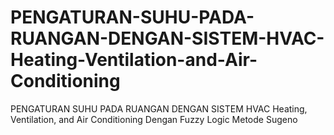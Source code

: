 # PENGATURAN-SUHU-PADA-RUANGAN-DENGAN-SISTEM-HVAC-Heating-Ventilation-and-Air-Conditioning
PENGATURAN SUHU PADA RUANGAN DENGAN SISTEM HVAC Heating, Ventilation, and Air Conditioning Dengan Fuzzy Logic Metode Sugeno
